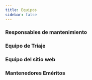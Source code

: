 ```yaml
---
title: Equipos
sidebar: false
---
```


### Responsables de mantenimiento

### Equipo de Triaje

### Equipo del sitio web

### Mantenedores Eméritos
